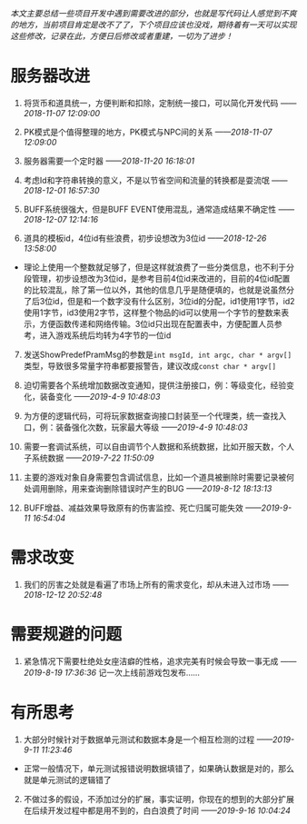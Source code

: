 *本文主要总结一些项目开发中遇到需要改进的部分，也就是写代码让人感觉到不爽的地方，当前项目肯定是改不了了，下个项目应该也没戏，期待着有一天可以实现这些修改，记录在此，方便日后修改或者重建，一切为了进步！*

# 服务器改进

1. 将货币和道具统一，方便判断和扣除，定制统一接口，可以简化开发代码 *——2018-11-07 12:09:00*

2. PK模式是个值得整理的地方，PK模式与NPC间的关系   *——2018-11-07 12:09:00*

3. 服务器需要一个定时器    *——2018-11-20 16:18:01*

4. 考虑Id和字符串转换的意义，不是以节省空间和流量的转换都是耍流氓     *——2018-12-01 16:57:30*

5. BUFF系统很强大，但是BUFF EVENT使用混乱，通常造成结果不确定性     *——2018-12-07 12:14:16*

6. 道具的模板id，4位id有些浪费，初步设想改为3位id      *——2018-12-26 13:58:00*
 - 理论上使用一个整数就足够了，但是这样就浪费了一些分类信息，也不利于分段管理，初步设想改为3位id，是参考目前4位id来改进的，目前的4位id配置的比较混乱，除了第一位以外，其他的信息几乎是随便填的，也就是说虽然分了后3位id，但是和一个数字没有什么区别，3位id的分配，id1使用1字节，id2使用1字节，id3使用2字节，这样整个物品的id可以使用一个字节的整数来表示，方便函数传递和网络传输。3位id只出现在配置表中，方便配置人员参考，进入游戏系统后均转为4字节的一位id

7. 发送ShowPredefPramMsg的参数是`int msgId, int argc, char * argv[]`类型，导致很多常量字符串都要报警告，建议改成`const char * argv[]`

8. 迫切需要各个系统增加数据改变通知，提供注册接口，例：等级变化，经验变化，装备变化     *——2019-4-9 10:48:03*

9. 为方便的逻辑代码，可将玩家数据查询接口封装至一个代理类，统一查找入口，例：装备强化次数，玩家最大等级   *——2019-4-9 10:48:03*

10. 需要一套调试系统，可以自由调节个人数据和系统数据，比如开服天数，个人子系统数据 *——2019-7-22 11:50:09*

11. 主要的游戏对象自身需要包含调试信息，比如一个道具被删除时需要记录被何处调用删除，用来查询删除错误时产生的BUG *——2019-8-12 18:13:13*

12. BUFF增益、减益效果导致原有的伤害监控、死亡归属可能失效 *——2019-9-11 16:54:04*


# 需求改变

1. 我们的厉害之处就是看遍了市场上所有的需求变化，却从未进入过市场   *——2018-12-12 20:52:48*


# 需要规避的问题

1. 紧急情况下需要杜绝处女座洁癖的性格，追求完美有时候会导致一事无成 *——2019-8-19 17:36:36*
 记一次上线前游戏包发布……

# 有所思考

1. 大部分时候针对于数据单元测试和数据本身是一个相互检测的过程 *——2019-9-11 11:23:46*
 - 正常一般情况下，单元测试报错说明数据填错了，如果确认数据是对的，那么就是单元测试的逻辑错了

2. 不做过多的假设，不添加过分的扩展，事实证明，你现在的想到的大部分扩展在后续开发过程中都是用不到的，白白浪费了时间 *——2019-9-16 10:04:24*

